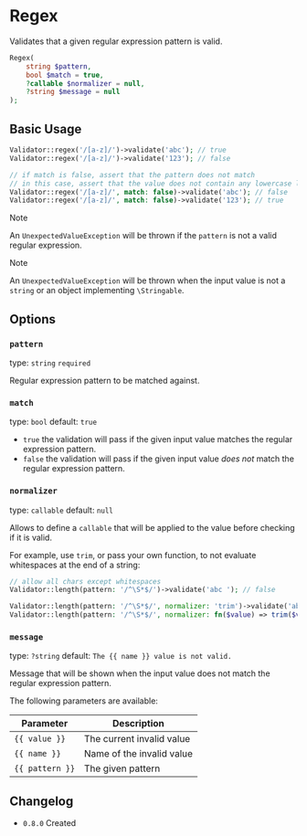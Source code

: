 # Regex

Validates that a given regular expression pattern is valid.

```php
Regex(
    string $pattern, 
    bool $match = true,
    ?callable $normalizer = null,
    ?string $message = null
);
```

## Basic Usage

```php
Validator::regex('/[a-z]/')->validate('abc'); // true
Validator::regex('/[a-z]/')->validate('123'); // false

// if match is false, assert that the pattern does not match
// in this case, assert that the value does not contain any lowercase letters
Validator::regex('/[a-z]/', match: false)->validate('abc'); // false
Validator::regex('/[a-z]/', match: false)->validate('123'); // true
```

> [!NOTE]
> An `UnexpectedValueException` will be thrown if the `pattern` is not a valid regular expression.

> [!NOTE]
> An `UnexpectedValueException` will be thrown when the input value is not a `string` or an object implementing `\Stringable`.

## Options

### `pattern`

type: `string` `required`

Regular expression pattern to be matched against.

### `match`

type: `bool` default: `true`

- `true` the validation will pass if the given input value matches the regular expression pattern.
- `false` the validation will pass if the given input value *does not* match the regular expression pattern. 

### `normalizer`

type: `callable` default: `null`

Allows to define a `callable` that will be applied to the value before checking if it is valid.

For example, use `trim`, or pass your own function, to not evaluate whitespaces at the end of a string:

```php
// allow all chars except whitespaces
Validator::length(pattern: '/^\S*$/')->validate('abc '); // false

Validator::length(pattern: '/^\S*$/', normalizer: 'trim')->validate('abc '); // true
Validator::length(pattern: '/^\S*$/', normalizer: fn($value) => trim($value))->validate('abc '); // true
```

### `message`

type: `?string` default: `The {{ name }} value is not valid.`

Message that will be shown when the input value does not match the regular expression pattern.

The following parameters are available:

| Parameter       | Description               |
|-----------------|---------------------------|
| `{{ value }}`   | The current invalid value |
| `{{ name }}`    | Name of the invalid value |
| `{{ pattern }}` | The given pattern         |

## Changelog

- `0.8.0` Created